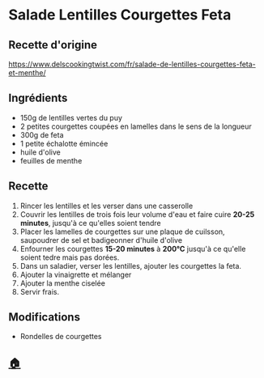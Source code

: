 # Salade Lentilles Courgettes Feta
## Recette d'origine
https://www.delscookingtwist.com/fr/salade-de-lentilles-courgettes-feta-et-menthe/

## Ingrédients
- 150g de lentilles vertes du puy
- 2 petites courgettes coupées en lamelles dans le sens de la longueur
- 300g de feta
- 1 petite échalotte émincée
- huile d'olive
- feuilles de menthe

## Recette
1. Rincer les lentilles et les verser dans une casserolle
1. Couvrir les lentilles de trois fois leur volume d'eau et faire cuire **20-25 minutes**, jusqu'à ce qu'elles soient tendre
1. Placer les lamelles de courgettes sur une plaque de cuilsson, saupoudrer de sel et badigeonner d'huile d'olive
1. Enfourner les courgettes **15-20 minutes** à **200°C** jusqu'à ce qu'elle soient tedre mais pas dorées.
1. Dans un saladier, verser les lentilles, ajouter les courgettes la feta. 
1. Ajouter la vinaigrette et mélanger
1. Ajouter la menthe ciselée
1. Servir frais.


## Modifications
- Rondelles de courgettes


## [:house:](/)
